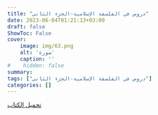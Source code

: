 ```yaml
---
title: "دروس في الفلسفة الإسلامية-الجزء الثاني"
date: 2023-06-04T01:21:13+03:00
draft: false
ShowToc: False
cover:
    image: img/63.png
    alt: 'صورة'
    caption: ''
#    hidden: false
summary: 
tags: ["دروس في الفلسفة الإسلامية-الجزء الثاني"]
categories: []
---
```

[تحميل الكتاب](./../../books/63.pdf)

